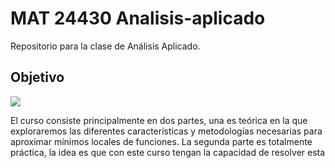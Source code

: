 # MAT 24430 Analisis-aplicado
Repositorio para la clase de Análisis Aplicado.
## Objetivo

<img src="https://render.githubusercontent.com/render/math?math=f:\mathbb{R}^n\rightarrow\mathbb{R}&mode=inline">


El curso consiste principalmente en dos partes, una es teórica en la que exploraremos las diferentes características y metodologías necesarias para aproximar mínimos locales de funciones. La segunda parte es totalmente práctica, la idea es que con este curso tengan la capacidad de resolver esta

